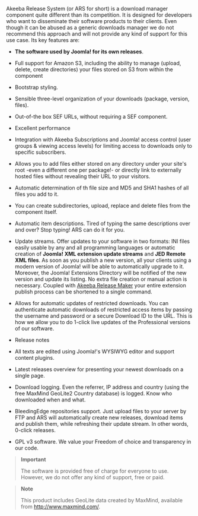 Akeeba Release System (or ARS for short) is a download manager component quite different than its competition. It is designed for developers who want to disseminate their software products to their clients. Even though it can be abused as a generic downloads manager we do not recommend this approach and will not provide any kind of support for this use case. Its key features are:

-   **The software used by Joomla! for its own releases**.

-   Full support for Amazon S3, including the ability to manage (upload, delete, create directories) your files stored on S3 from within the component

-   Bootstrap styling.

-   Sensible three-level organization of your downloads (package, version, files).

-   Out-of-the box SEF URLs, without requiring a SEF component.

-   Excellent performance

-   Integration with Akeeba Subscriptions and Joomla! access control (user groups & viewing access levels) for limiting access to downloads only to specific subscribers.

-   Allows you to add files either stored on any directory under your site's root -even a different one per package!- or directly link to externally hosted files without revealing their URL to your visitors.

-   Automatic determination of th file size and MD5 and SHA1 hashes of all files you add to it.

-   You can create subdirectories, upload, replace and delete files from the component itself.

-   Automatic item descriptions. Tired of typing the same descriptions over and over? Stop typing! ARS can do it for you.

-   Update streams. Offer updates to your software in two formats: INI files easily usable by any and all programming languages or automatic creation of **Joomla! XML extension update streams** and **JED Remote XML files**. As soon as you publish a new version, all your clients using a modern version of Joomla! will be able to automatically upgrade to it. Moreover, the Joomla! Extensions Directory will be notified of the new version and update its listing. No extra file creation or manual action is necessary. Coupled with [Akeeba Release Maker](https://github.com/akeeba/releasemaker) your entire extension publish process can be shortened to a single command.

-   Allows for automatic updates of restricted downloads. You can authenticate automatic downloads of restricted access items by passing the username and password or a secure Download ID to the URL. This is how we allow you to do 1-click live updates of the Professional versions of our software.

-   Release notes

-   All texts are edited using Joomla!'s WYSIWYG editor and support content plugins.

-   Latest releases overview for presenting your newest downloads on a single page.

-   Download logging. Even the referrer, IP address and country (using the free MaxMind GeoLite2 Country database) is logged. Know who downloaded when and what.

-   BleedingEdge repositories support. Just upload files to your server by FTP and ARS will automatically create new releases, download items and publish them, while refreshing their update stream. In other words, 0-click releases.

-   GPL v3 software. We value your Freedom of choice and transparency in our code.

> **Important**
>
> The software is provided free of charge for everyone to use. However, we do not offer any kind of support, free or paid.

> **Note**
>
> This product includes GeoLite data created by MaxMind, available from http://www.maxmind.com/.